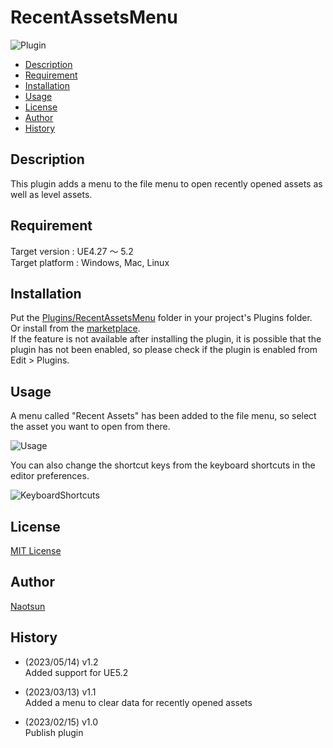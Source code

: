 # RecentAssetsMenu

![Plugin](https://user-images.githubusercontent.com/51815450/220249566-4c5cbf51-1584-4a9e-8fde-17d7f79f089c.PNG)

<!--ts-->
   * [Description](#Description)
   * [Requirement](#Requirement)
   * [Installation](#Installation)
   * [Usage](#Usage)
   * [License](#License)
   * [Author](#Author)
   * [History](#History)
<!--te-->

## Description

This plugin adds a menu to the file menu to open recently opened assets as well as level assets.

## Requirement

Target version : UE4.27 ～ 5.2  
Target platform : Windows, Mac, Linux 

## Installation

Put the [Plugins/RecentAssetsMenu](https://github.com/Naotsun19B/RecentAssetsMenu) folder in your project's Plugins folder.  
Or install from the [marketplace](https://www.unrealengine.com/marketplace/en-US/product/recent-assets-menu).  
If the feature is not available after installing the plugin, it is possible that the plugin has not been enabled, so please check if the plugin is enabled from Edit > Plugins.

## Usage

A menu called "Recent Assets" has been added to the file menu, so select the asset you want to open from there.  

![Usage](https://user-images.githubusercontent.com/51815450/224694011-d5fe8c8e-9ca2-40eb-a78e-9d318ce1a715.PNG)

You can also change the shortcut keys from the keyboard shortcuts in the editor preferences.

![KeyboardShortcuts](https://user-images.githubusercontent.com/51815450/224676158-39f559ca-495e-4e89-985d-7a21af53ba5f.PNG)

## License

[MIT License](https://en.wikipedia.org/wiki/MIT_License)

## Author

[Naotsun](https://twitter.com/Naotsun_UE)

## History  

- (2023/05/14) v1.2   
  Added support for UE5.2

- (2023/03/13) v1.1   
  Added a menu to clear data for recently opened assets

- (2023/02/15) v1.0   
  Publish plugin
